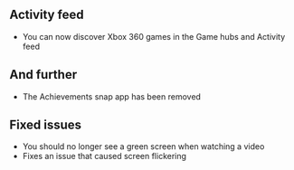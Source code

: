 ## Activity feed
- You can now discover Xbox 360 games in the Game hubs and Activity feed

## And further
- The Achievements snap app has been removed

## Fixed issues
- You should no longer see a green screen when watching a video
- Fixes an issue that caused screen flickering